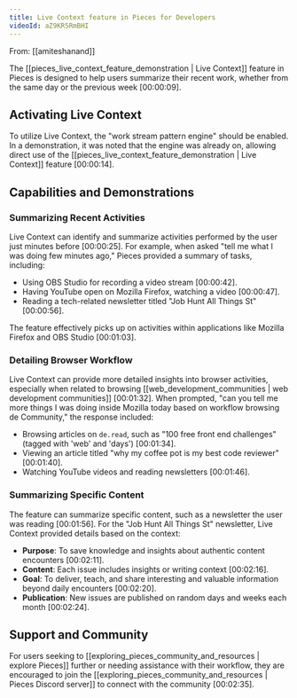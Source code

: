 ```yaml
---
title: Live Context feature in Pieces for Developers
videoId: aZ9KR5RmBHI
---
```


From: [[amiteshanand]] <br/> 

The [[pieces_live_context_feature_demonstration | Live Context]] feature in Pieces is designed to help users summarize their recent work, whether from the same day or the previous week <a class="yt-timestamp" data-t="00:00:09">[00:00:09]</a>.

## Activating Live Context
To utilize Live Context, the "work stream pattern engine" should be enabled. In a demonstration, it was noted that the engine was already on, allowing direct use of the [[pieces_live_context_feature_demonstration | Live Context]] feature <a class="yt-timestamp" data-t="00:00:14">[00:00:14]</a>.

## Capabilities and Demonstrations

### Summarizing Recent Activities
Live Context can identify and summarize activities performed by the user just minutes before <a class="yt-timestamp" data-t="00:00:25">[00:00:25]</a>.
For example, when asked "tell me what I was doing few minutes ago," Pieces provided a summary of tasks, including:
*   Using OBS Studio for recording a video stream <a class="yt-timestamp" data-t="00:00:42">[00:00:42]</a>.
*   Having YouTube open on Mozilla Firefox, watching a video <a class="yt-timestamp" data-t="00:00:47">[00:00:47]</a>.
*   Reading a tech-related newsletter titled "Job Hunt All Things St" <a class="yt-timestamp" data-t="00:00:56">[00:00:56]</a>.

The feature effectively picks up on activities within applications like Mozilla Firefox and OBS Studio <a class="yt-timestamp" data-t="00:01:03">[00:01:03]</a>.

### Detailing Browser Workflow
Live Context can provide more detailed insights into browser activities, especially when related to browsing [[web_development_communities | web development communities]] <a class="yt-timestamp" data-t="00:01:32">[00:01:32]</a>.
When prompted, "can you tell me more things I was doing inside Mozilla today based on workflow browsing de Community," the response included:
*   Browsing articles on `de.read`, such as "100 free front end challenges" (tagged with 'web' and 'days') <a class="yt-timestamp" data-t="00:01:34">[00:01:34]</a>.
*   Viewing an article titled "why my coffee pot is my best code reviewer" <a class="yt-timestamp" data-t="00:01:40">[00:01:40]</a>.
*   Watching YouTube videos and reading newsletters <a class="yt-timestamp" data-t="00:01:46">[00:01:46]</a>.

### Summarizing Specific Content
The feature can summarize specific content, such as a newsletter the user was reading <a class="yt-timestamp" data-t="00:01:56">[00:01:56]</a>.
For the "Job Hunt All Things St" newsletter, Live Context provided details based on the context:
*   **Purpose**: To save knowledge and insights about authentic content encounters <a class="yt-timestamp" data-t="00:02:11">[00:02:11]</a>.
*   **Content**: Each issue includes insights or writing context <a class="yt-timestamp" data-t="00:02:16">[00:02:16]</a>.
*   **Goal**: To deliver, teach, and share interesting and valuable information beyond daily encounters <a class="yt-timestamp" data-t="00:02:20">[00:02:20]</a>.
*   **Publication**: New issues are published on random days and weeks each month <a class="yt-timestamp" data-t="00:02:24">[00:02:24]</a>.

## Support and Community
For users seeking to [[exploring_pieces_community_and_resources | explore Pieces]] further or needing assistance with their workflow, they are encouraged to join the [[exploring_pieces_community_and_resources | Pieces Discord server]] to connect with the community <a class="yt-timestamp" data-t="00:02:35">[00:02:35]</a>.
